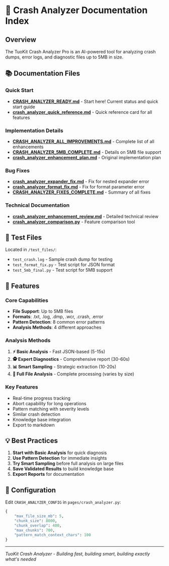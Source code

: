 # 🚨 Crash Analyzer Documentation Index

## Overview
The TuoKit Crash Analyzer Pro is an AI-powered tool for analyzing crash dumps, error logs, and diagnostic files up to 5MB in size.

## 📚 Documentation Files

### Quick Start
- **[CRASH_ANALYZER_READY.md](CRASH_ANALYZER_READY.md)** - Start here! Current status and quick start guide
- **[crash_analyzer_quick_reference.md](crash_analyzer_quick_reference.md)** - Quick reference card for all features

### Implementation Details
- **[CRASH_ANALYZER_ALL_IMPROVEMENTS.md](CRASH_ANALYZER_ALL_IMPROVEMENTS.md)** - Complete list of all enhancements
- **[CRASH_ANALYZER_5MB_COMPLETE.md](CRASH_ANALYZER_5MB_COMPLETE.md)** - Details on 5MB file support
- **[crash_analyzer_enhancement_plan.md](crash_analyzer_enhancement_plan.md)** - Original implementation plan

### Bug Fixes
- **[crash_analyzer_expander_fix.md](crash_analyzer_expander_fix.md)** - Fix for nested expander error
- **[crash_analyzer_format_fix.md](crash_analyzer_format_fix.md)** - Fix for format parameter error
- **[CRASH_ANALYZER_FIXES_COMPLETE.md](CRASH_ANALYZER_FIXES_COMPLETE.md)** - Summary of all fixes

### Technical Documentation
- **[crash_analyzer_enhancement_review.md](../artifacts/crash-analyzer-review)** - Detailed technical review
- **[crash_analyzer_comparison.py](crash_analyzer_comparison.py)** - Feature comparison tool

## 🧪 Test Files
Located in `/test_files/`:
- `test_crash.log` - Sample crash dump for testing
- `test_format_fix.py` - Test script for JSON format
- `test_5mb_final.py` - Test script for 5MB support

## 🚀 Features

### Core Capabilities
- **File Support**: Up to 5MB files
- **Formats**: .txt, .log, .dmp, .wcr, .crash, .error
- **Pattern Detection**: 8 common error patterns
- **Analysis Methods**: 4 different approaches

### Analysis Methods
1. **⚡ Basic Analysis** - Fast JSON-based (5-15s)
2. **🕵️ Expert Diagnostics** - Comprehensive report (30-60s)
3. **📊 Smart Sampling** - Strategic extraction (10-20s)
4. **🧩 Full File Analysis** - Complete processing (varies by size)

### Key Features
- Real-time progress tracking
- Abort capability for long operations
- Pattern matching with severity levels
- Similar crash detection
- Knowledge base integration
- Export to markdown

## 💡 Best Practices

1. **Start with Basic Analysis** for quick diagnosis
2. **Use Pattern Detection** for immediate insights
3. **Try Smart Sampling** before full analysis on large files
4. **Save Validated Results** to build knowledge base
5. **Export Reports** for documentation

## 🔧 Configuration

Edit `CRASH_ANALYZER_CONFIG` in `pages/crash_analyzer.py`:
```python
{
    "max_file_size_mb": 5,
    "chunk_size": 8000,
    "chunk_overlap": 400,
    "max_chunks": 700,
    "pattern_match_context_chars": 100
}
```

---
*TuoKit Crash Analyzer - Building fast, building smart, building exactly what's needed*
